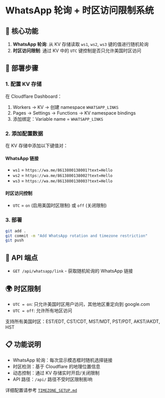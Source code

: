 # WhatsApp 轮询 + 时区访问限制系统

## 🎯 核心功能
1. **WhatsApp 轮询**: 从 KV 存储读取 `ws1`, `ws2`, `ws3` 键的值进行随机轮询
2. **时区访问限制**: 通过 KV 中的 `UTC` 键控制是否只允许美国时区访问

## 🚀 部署步骤

### 1. 配置 KV 存储
在 Cloudflare Dashboard：
1. Workers → KV → 创建 namespace `WHATSAPP_LINKS`
2. Pages → Settings → Functions → KV namespace bindings
3. 添加绑定：Variable name = `WHATSAPP_LINKS`

### 2. 添加配置数据
在 KV 存储中添加以下键值对：

#### WhatsApp 链接
- `ws1` = `https://wa.me/8613800138001?text=Hello`
- `ws2` = `https://wa.me/8613800138002?text=Hello`
- `ws3` = `https://wa.me/8613800138003?text=Hello`

#### 时区访问控制
- `UTC` = `on` (启用美国时区限制) 或 `off` (关闭限制)

### 3. 部署
```bash
git add .
git commit -m "Add WhatsApp rotation and timezone restriction"
git push
```

## 📡 API 端点
- `GET /api/whatsapp/link` - 获取随机轮询的 WhatsApp 链接

## 🌍 时区限制
- `UTC = on`: 只允许美国时区用户访问，其他地区重定向到 google.com
- `UTC = off`: 允许所有地区访问

支持所有美国时区：EST/EDT, CST/CDT, MST/MDT, PST/PDT, AKST/AKDT, HST

## 📋 功能说明
- WhatsApp 轮询：每次显示模态框时随机选择链接
- 时区检测：基于 Cloudflare 的地理位置信息
- 动态控制：通过 KV 存储实时开启/关闭限制
- API 路径：`/api/` 路径不受时区限制影响

详细配置请参考 [`TIMEZONE_SETUP.md`](TIMEZONE_SETUP.md)